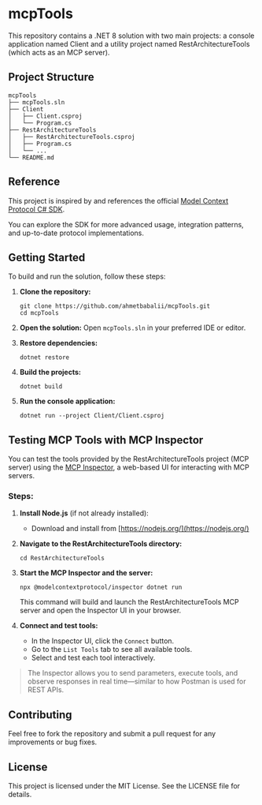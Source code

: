 # mcpTools

This repository contains a .NET 8 solution with two main projects: a console application named Client and a utility project named RestArchitectureTools (which acts as an MCP server).

## Project Structure

```
mcpTools
├── mcpTools.sln
├── Client
│   ├── Client.csproj
│   └── Program.cs
├── RestArchitectureTools
│   ├── RestArchitectureTools.csproj
│   ├── Program.cs
│   └── ...
└── README.md
```

## Reference

This project is inspired by and references the official [Model Context Protocol C# SDK](https://github.com/modelcontextprotocol/csharp-sdk).

You can explore the SDK for more advanced usage, integration patterns, and up-to-date protocol implementations.

## Getting Started

To build and run the solution, follow these steps:

1. **Clone the repository:**
   ```
   git clone https://github.com/ahmetbabalii/mcpTools.git
   cd mcpTools
   ```

2. **Open the solution:**
   Open `mcpTools.sln` in your preferred IDE or editor.

3. **Restore dependencies:**
   ```
   dotnet restore
   ```

4. **Build the projects:**
   ```
   dotnet build
   ```

5. **Run the console application:**
   ```
   dotnet run --project Client/Client.csproj
   ```

## Testing MCP Tools with MCP Inspector

You can test the tools provided by the RestArchitectureTools project (MCP server) using the [MCP Inspector](https://www.npmjs.com/package/@modelcontextprotocol/inspector), a web-based UI for interacting with MCP servers.

### Steps:

1. **Install Node.js** (if not already installed):
   - Download and install from [https://nodejs.org/](https://nodejs.org/)

2. **Navigate to the RestArchitectureTools directory:**
   ```
   cd RestArchitectureTools
   ```

3. **Start the MCP Inspector and the server:**
   ```
   npx @modelcontextprotocol/inspector dotnet run
   ```
   This command will build and launch the RestArchitectureTools MCP server and open the Inspector UI in your browser.

4. **Connect and test tools:**
   - In the Inspector UI, click the `Connect` button.
   - Go to the `List Tools` tab to see all available tools.
   - Select and test each tool interactively.

> The Inspector allows you to send parameters, execute tools, and observe responses in real time—similar to how Postman is used for REST APIs.

## Contributing

Feel free to fork the repository and submit a pull request for any improvements or bug fixes.

## License

This project is licensed under the MIT License. See the LICENSE file for details.